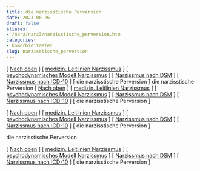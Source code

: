 ```yaml
---
title: die narzisstische Perversion
date: 2023-08-26
draft: false
aliases:
- /narz/narz3/narzisstische_perversion.htm
categories:
- komorbiditaeten
slug: narzisstische_perversion
---
```



[ [Nach oben](../narzissmus/narz_1.htm) ] [ [medizin. Leitlinien Narzissmus](../AWMF-Narzissmus.pdf) ] [ [psychodynamisches Modell Narzissmus](../narzissmus/psychodynamisches_modell-narzissmus.htm) ] [ [Narzissmus nach DSM](../narz2/narzistische_persoenlichkeitsstoer_dmsr.html) ] [ [Narzissmus nach ICD-10](../narz1/narz_f60_4.html) ] [ die narzisstische Perversion ] die narzisstische Perversion [ [Nach oben](../narzissmus/narz_1.htm) ] [ [medizin. Leitlinien Narzissmus](../AWMF-Narzissmus.pdf) ] [ [psychodynamisches Modell Narzissmus](../narzissmus/psychodynamisches_modell-narzissmus.htm) ] [ [Narzissmus nach DSM](../narz2/narzistische_persoenlichkeitsstoer_dmsr.html) ] [ [Narzissmus nach ICD-10](../narz1/narz_f60_4.html) ] [ die narzisstische Perversion ]

[ [Nach oben](../narzissmus/narz_1.htm) ] [ [medizin. Leitlinien Narzissmus](../AWMF-Narzissmus.pdf) ] [ [psychodynamisches Modell Narzissmus](../narzissmus/psychodynamisches_modell-narzissmus.htm) ] [ [Narzissmus nach DSM](../narz2/narzistische_persoenlichkeitsstoer_dmsr.html) ] [ [Narzissmus nach ICD-10](../narz1/narz_f60_4.html) ] [ die narzisstische Perversion ]

die narzisstische Perversion

[ [Nach oben](../narzissmus/narz_1.htm) ] [ [medizin. Leitlinien Narzissmus](../AWMF-Narzissmus.pdf) ] [ [psychodynamisches Modell Narzissmus](../narzissmus/psychodynamisches_modell-narzissmus.htm) ] [ [Narzissmus nach DSM](../narz2/narzistische_persoenlichkeitsstoer_dmsr.html) ] [ [Narzissmus nach ICD-10](../narz1/narz_f60_4.html) ] [ die narzisstische Perversion ]